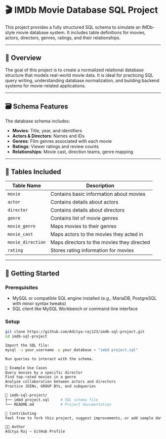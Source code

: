 # 🎬 IMDb Movie Database SQL Project

This project provides a fully structured SQL schema to simulate an IMDb-style movie database system. It includes table definitions for movies, actors, directors, genres, ratings, and their relationships.

---

## 📌 Overview

The goal of this project is to create a normalized relational database structure that models real-world movie data. It is ideal for practicing SQL query writing, understanding database normalization, and building backend systems for movie-related applications.

---

## 🗃️ Schema Features

The database schema includes:

- **Movies**: Title, year, and identifiers
- **Actors & Directors**: Names and IDs
- **Genres**: Film genres associated with each movie
- **Ratings**: Viewer ratings and review counts
- **Relationships**: Movie cast, direction teams, genre mapping

---

## 🧱 Tables Included

| Table Name        | Description                                |
|-------------------|--------------------------------------------|
| `movie`           | Contains basic information about movies    |
| `actor`           | Contains details about actors              |
| `director`        | Contains details about directors           |
| `genre`           | Contains list of movie genres              |
| `movie_genre`     | Maps movies to their genres                |
| `movie_cast`      | Maps actors to the movies they acted in    |
| `movie_direction` | Maps directors to the movies they directed |
| `rating`          | Stores rating information for movies       |

---

## 🚀 Getting Started

### Prerequisites

- MySQL or compatible SQL engine installed (e.g., MariaDB, PostgreSQL with minor syntax tweaks)
- SQL client like MySQL Workbench or command-line interface

### Setup



```bash
git clone https://github.com/Aditya-raj123/imdb-sql-project.git
cd imdb-sql-project

Import the SQL file:
mysql -u your_username -p your_database < "imbd project.sql"

Run queries to interact with the schema.

🧪 Example Use Cases
Query movies by a specific director
Find top-rated movies in a genre
Analyze collaboration between actors and directors
Practice JOINs, GROUP BYs, and subqueries

📁 imdb-sql-project/
├── imbd project.sql     # SQL schema file
└── README.md            # Project documentation

🙌 Contributing
Feel free to fork this project, suggest improvements, or add sample data and queries.

👨‍💻 Author
Aditya Raj – GitHub Profile
